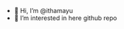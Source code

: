 - 👋 Hi, I’m @ithamayu
- 👀 I’m interested in here github repo


<!---
ithamayu/ithamayu is a ✨ special ✨ repository because its `README.md` (this file) appears on your GitHub profile.
You can click the Preview link to take a look at your changes.
--->
